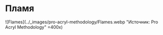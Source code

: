 # Пламя

![Flames](../_images/pro-acryl-methodology/Flames.webp "Источник: Pro Acryl Methodology" =400x)
